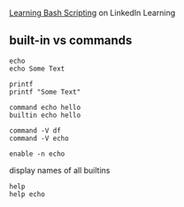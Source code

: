 [Learning Bash Scripting](https://www.linkedin.com/learning/learning-bash-scripting-2/learning-bash-scripting?u=73275530)
on LinkedIn Learning

## built-in vs commands

```
echo
echo Some Text

printf
printf "Some Text"

command echo hello
builtin echo hello

command -V df
command -V echo

enable -n echo
```

display names of all builtins
```
help
help echo
```
